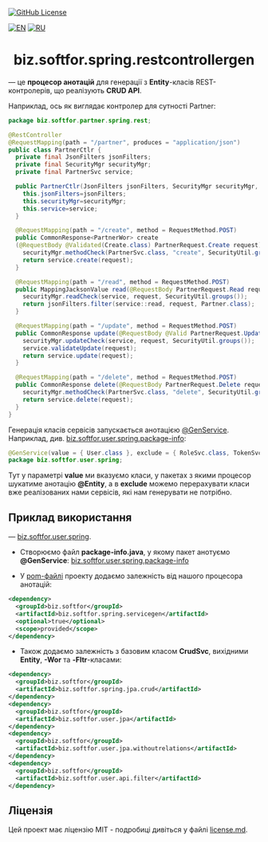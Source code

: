 [![GitHub License](https://img.shields.io/github/license/ovsyannykov/biz.softfor)](license.md)

[![EN](https://img.shields.io/badge/EN-blue)](readme.md)
[![RU](https://img.shields.io/badge/RU-black)](readme.ru.md)

<h1 align="center">biz.softfor.spring.restcontrollergen</h1>

— це **процесор анотацій** для генерації з **Entity**-класів REST-контролерів,
що реалізують **CRUD API**.

Наприклад, ось як виглядає контролер для сутності Partner:
```java
package biz.softfor.partner.spring.rest;

@RestController
@RequestMapping(path = "/partner", produces = "application/json")
public class PartnerCtlr {
  private final JsonFilters jsonFilters;
  private final SecurityMgr securityMgr;
  private final PartnerSvc service;

  public PartnerCtlr(JsonFilters jsonFilters, SecurityMgr securityMgr, PartnerSvc service) {
    this.jsonFilters=jsonFilters;
    this.securityMgr=securityMgr;
    this.service=service;
  }

  @RequestMapping(path = "/create", method = RequestMethod.POST)
  public CommonResponse<PartnerWor> create
  (@RequestBody @Validated(Create.class) PartnerRequest.Create request) {
    securityMgr.methodCheck(PartnerSvc.class, "create", SecurityUtil.groups());
    return service.create(request);
  }

  @RequestMapping(path = "/read", method = RequestMethod.POST)
  public MappingJacksonValue read(@RequestBody PartnerRequest.Read request) {
    securityMgr.readCheck(service, request, SecurityUtil.groups());
    return jsonFilters.filter(service::read, request, Partner.class);
  }

  @RequestMapping(path = "/update", method = RequestMethod.POST)
  public CommonResponse update(@RequestBody @Valid PartnerRequest.Update request) {
    securityMgr.updateCheck(service, request, SecurityUtil.groups());
    service.validateUpdate(request);
    return service.update(request);
  }

  @RequestMapping(path = "/delete", method = RequestMethod.POST)
  public CommonResponse delete(@RequestBody PartnerRequest.Delete request) {
    securityMgr.methodCheck(PartnerSvc.class, "delete", SecurityUtil.groups());
    return service.delete(request);
  }
}
```

Генерація класів сервісів запускається анотацією
[@GenService](src/main/java/biz/softfor/spring/servicegen/GenService.java).
Наприклад, див. [biz.softfor.user.spring.package-info](../biz.softfor.user.spring/src/main/java/biz/softfor/user/spring/package-info.java):
```java
@GenService(value = { User.class }, exclude = { RoleSvc.class, TokenSvc.class, UserGroupSvc.class })
package biz.softfor.user.spring;
```
Тут у параметрі **value** ми вказуємо класи, у пакетах з якими процесор
шукатиме анотацію **@Entity**, а в **exclude** можемо перерахувати класи
вже реалізованих нами сервісів, які нам генерувати не потрібно.

## Приклад використання

— [biz.softfor.user.spring](../biz.softfor.user.spring).

- Створюємо файл **package-info.java**, у якому пакет анотуємо **@GenService**:
[biz.softfor.user.spring.package-info](../biz.softfor.user.spring/src/main/java/biz/softfor/user/spring/package-info.java)

- У [pom-файлі](../biz.softfor.user.spring/pom.xml) проекту додаємо
залежність від нашого процесора анотацій:
```xml
<dependency>
  <groupId>biz.softfor</groupId>
  <artifactId>biz.softfor.spring.servicegen</artifactId>
  <optional>true</optional>
  <scope>provided</scope>
</dependency>
```

- Також додаємо залежність з базовим класом **CrudSvc**, вихідними **Entity**,
**-Wor** та **-Fltr**-класами:
```xml
<dependency>
  <groupId>biz.softfor</groupId>
  <artifactId>biz.softfor.spring.jpa.crud</artifactId>
</dependency>
<dependency>
  <groupId>biz.softfor</groupId>
  <artifactId>biz.softfor.user.jpa</artifactId>
</dependency>
<dependency>
  <groupId>biz.softfor</groupId>
  <artifactId>biz.softfor.user.jpa.withoutrelations</artifactId>
</dependency>
<dependency>
  <groupId>biz.softfor</groupId>
  <artifactId>biz.softfor.user.api.filter</artifactId>
</dependency>
```

## Ліцензія

Цей проект має ліцензію MIT - подробиці дивіться у файлі [license.md](license.md).
